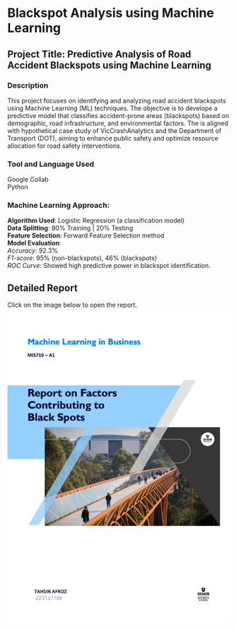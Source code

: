 <h1>Blackspot Analysis using Machine Learning</h1>

<h2>Project Title: Predictive Analysis of Road Accident Blackspots using Machine Learning</h2>

<h3>Description</h3>
This project focuses on identifying and analyzing road accident blackspots using Machine Learning (ML) techniques. The objective is to develope a predictive model that classifies accident-prone areas (blackspots) based on demographic, road infrastructure, and environmental factors. The is aligned with hypothetical case study of VicCrashAnalytics and the Department of Transport (DOT), aiming to enhance public safety and optimize resource allocation for road safety interventions.
<br />


<h3>Tool and Language Used</h3>
Google Collab <br />
Python

<h3>Machine Learning Approach:</h3>

**Algorithm Used**: Logistic Regression (a classification model)<br />
**Data Splitting**: 80% Training | 20% Testing <br />
**Feature Selection**: Forward Feature Selection method <br />
**Model Evaluation**:<br />
*Accuracy*: 92.3%<br />
*F1-score*: 95% (non-blackspots), 46% (blackspots)<br />
*ROC Curve*: Showed high predictive power in blackspot identification.<br />

<h2>Detailed Report</h2>
Click on the image below to open the report.

<a href="https://github.com/tahsinafroz/MachineLearning/blob/main/Assignment%201/MIS710A1_Afroz_Tahsin_223137186_MIS710A1.pdf">
    <img src="https://github.com/tahsinafroz/MachineLearning/blob/main/Assignment%201/Screenshot%202025-02-28%20at%2023.38.33.png" width="600">
</a>
